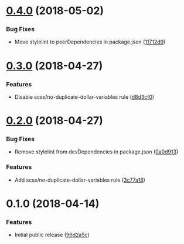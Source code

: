 <a name="0.4.0"></a>
# [0.4.0](https://github.com/ruedap/stylelint-config-abccss/compare/v0.3.0...v0.4.0) (2018-05-02)


### Bug Fixes

* Move stylelint to peerDependencies in package.json ([11712d9](https://github.com/ruedap/stylelint-config-abccss/commit/11712d9))



<a name="0.3.0"></a>
# [0.3.0](https://github.com/ruedap/stylelint-config-abccss/compare/v0.2.0...v0.3.0) (2018-04-27)


### Features

* Disable scss/no-duplicate-dollar-variables rule ([d8d3cf0](https://github.com/ruedap/stylelint-config-abccss/commit/d8d3cf0))



<a name="0.2.0"></a>
# [0.2.0](https://github.com/ruedap/stylelint-config-abccss/compare/v0.1.0...v0.2.0) (2018-04-27)


### Bug Fixes

* Remove stylelint from devDependencies in package.json ([0a0d913](https://github.com/ruedap/stylelint-config-abccss/commit/0a0d913))


### Features

* Add scss/no-duplicate-dollar-variables rule ([3c77a18](https://github.com/ruedap/stylelint-config-abccss/commit/3c77a18))



<a name="0.1.0"></a>
# 0.1.0 (2018-04-14)


### Features

* Initial public release ([96d2a5c](https://github.com/ruedap/stylelint-config-abccss/commit/96d2a5c))



